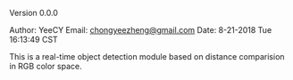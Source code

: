 
Version 0.0.0

Author: YeeCY
Email:  chongyeezheng@gmail.com
Date:   8-21-2018 Tue 16:13:49 CST

  This is a real-time object detection module based on distance comparision in RGB color space.
  
